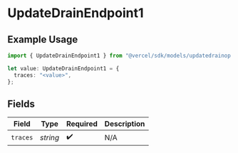 # UpdateDrainEndpoint1

## Example Usage

```typescript
import { UpdateDrainEndpoint1 } from "@vercel/sdk/models/updatedrainop.js";

let value: UpdateDrainEndpoint1 = {
  traces: "<value>",
};
```

## Fields

| Field              | Type               | Required           | Description        |
| ------------------ | ------------------ | ------------------ | ------------------ |
| `traces`           | *string*           | :heavy_check_mark: | N/A                |